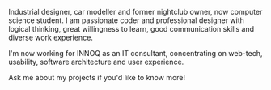Industrial designer, car modeller and former nightclub owner, now computer science student. 
I am passionate coder and professional designer with logical thinking, great willingness to learn, good communication skills and diverse work experience.

I'm now working for INNOQ as an IT consultant, concentrating on web-tech, usability, software architecture and user experience.

Ask me about my projects if you'd like to know more!

<!--
**johannesrave/johannesrave** is a ✨ _special_ ✨ repository because its `README.md` (this file) appears on your GitHub profile.

Here are some ideas to get you started:

- 🔭 I’m currently working on ...
- 🌱 I’m currently learning ...
- 👯 I’m looking to collaborate on ...
- 🤔 I’m looking for help with ...
- 💬 Ask me about ...
- 📫 How to reach me: ...
- 😄 Pronouns: ...
- ⚡ Fun fact: ...
-->
